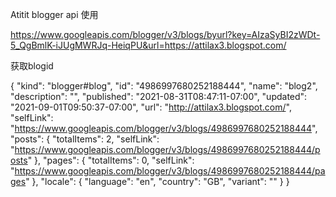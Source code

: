 Atitit blogger api 使用


https://www.googleapis.com/blogger/v3/blogs/byurl?key=AIzaSyBI2zWDt-5_QgBmlK-iJUgMWRJq-HeiqPU&url=https://attilax3.blogspot.com/

获取blogid

{
  "kind": "blogger#blog",
  "id": "4986997680252188444",
  "name": "blog2",
  "description": "",
  "published": "2021-08-31T08:47:11-07:00",
  "updated": "2021-09-01T09:50:37-07:00",
  "url": "http://attilax3.blogspot.com/",
  "selfLink": "https://www.googleapis.com/blogger/v3/blogs/4986997680252188444",
  "posts": {
    "totalItems": 2,
    "selfLink": "https://www.googleapis.com/blogger/v3/blogs/4986997680252188444/posts"
  },
  "pages": {
    "totalItems": 0,
    "selfLink": "https://www.googleapis.com/blogger/v3/blogs/4986997680252188444/pages"
  },
  "locale": {
    "language": "en",
    "country": "GB",
    "variant": ""
  }
}

